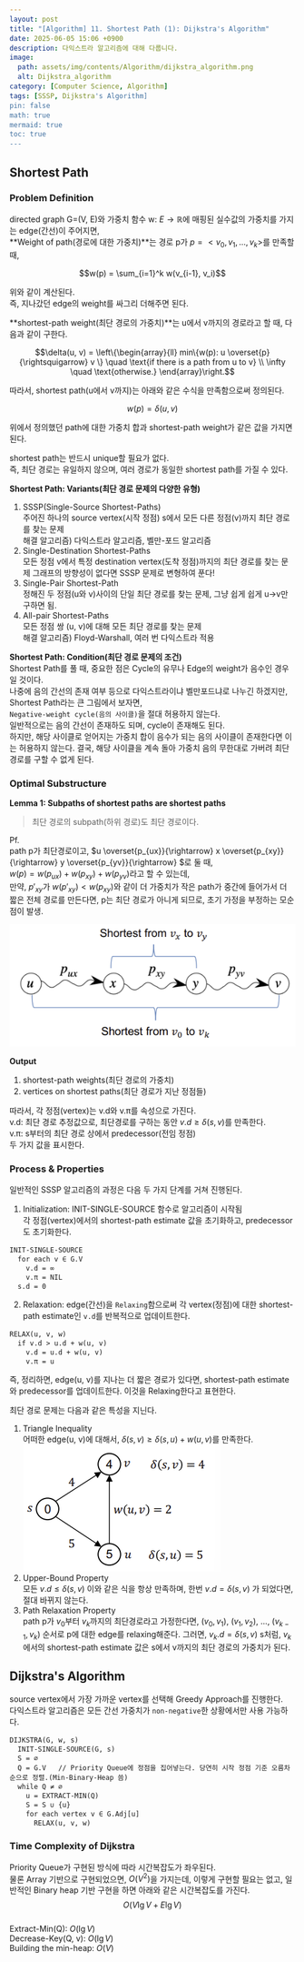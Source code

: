 ```yaml
---
layout: post
title: "[Algorithm] 11. Shortest Path (1): Dijkstra's Algorithm"
date: 2025-06-05 15:06 +0900
description: 다익스트라 알고리즘에 대해 다룹니다.
image:
  path: assets/img/contents/Algorithm/dijkstra_algorithm.png
  alt: Dijkstra_algorithm
category: [Computer Science, Algorithm]
tags: [SSSP, Dijkstra's Algorithm]
pin: false
math: true
mermaid: true
toc: true
---
```


## Shortest Path  

### Problem Definition  
directed graph G=(V, E)와 가중치 함수 w: $E \to \mathbb{R}$에 매핑된 실수값의 가중치를 가지는 edge(간선)이 주어지면,  
**Weight of path(경로에 대한 가중치)**는 경로 p가 $p=<v_0, v_1, ..., v_k>$를 만족할 때,  

$$w(p) = \sum_{i=1}^k w(v_{i-1}, v_i)$$  

위와 같이 계산된다.  
즉, 지나갔던 edge의 weight를 싸그리 더해주면 된다.  

**shortest-path weight(최단 경로의 가중치)**는 u에서 v까지의 경로라고 할 때, 다음과 같이 구한다.    

$$\delta(u, v) = \left\{\begin{array}{ll}
min\{w(p): u \overset{p}{\rightsquigarrow} v \} \quad \text{if there is a path from u to v} \\
\infty \quad \text{otherwise.} \end{array}\right.$$  

따라서, shortest path(u에서 v까지)는 아래와 같은 수식을 만족함으로써 정의된다.  

$$w(p) = \delta(u, v)$$  

위에서 정의했던 path에 대한 가중치 합과 shortest-path weight가 같은 값을 가지면 된다.  

shortest path는 반드시 unique할 필요가 없다.  
즉, 최단 경로는 유일하지 않으며, 여러 경로가 동일한 shortest path를 가질 수 있다.  

**Shortest Path: Variants(최단 경로 문제의 다양한 유형)**  
1. SSSP(Single-Source Shortest-Paths)  
  주어진 하나의 source vertex(시작 정점) s에서 모든 다른 정점(v)까지 최단 경로를 찾는 문제  
  해결 알고리즘) 다익스트라 알고리즘, 벨만-포드 알고리즘  
2. Single-Destination Shortest-Paths  
  모든 정점 v에서 특정 destination vertex(도착 정점)까지의 최단 경로를 찾는 문제
  그래프의 방향성이 없다면 SSSP 문제로 변형하여 푼다!  
3. Single-Pair Shortest-Path  
  정해진 두 정점(u와 v)사이의 단일 최단 경로를 찾는 문제, 그냥 쉽게 쉽게 u->v만 구하면 됨.  
4. All-pair Shortest-Paths  
  모든 정점 쌍 (u, v)에 대해 모든 최단 경로를 찾는 문제  
  해결 알고리즘) Floyd-Warshall, 여러 번 다익스트라 적용  

**Shortest Path: Condition(최단 경로 문제의 조건)**  
Shortest Path를 풀 때, 중요한 점은 Cycle의 유무나 Edge의 weight가 음수인 경우일 것이다.  
나중에 음의 간선의 존재 여부 등으로 다익스트라이냐 벨만포드냐로 나누긴 하겠지만,  
Shortest Path라는 큰 그림에서 보자면,  
`Negative-weight cycle(음의 사이클)`을 절대 허용하지 않는다.  
일반적으로는 음의 간선이 존재하도 되며, cycle이 존재해도 된다.  
하지만, 해당 사이클로 얻어지는 가중치 합이 음수가 되는 음의 사이클이 존재한다면 이는 허용하지 않는다. 결국, 해당 사이클을 계속 돌아 가중치 음의 무한대로 가버려 최단 경로를 구할 수 없게 된다.  

### Optimal Substructure  
**Lemma 1: Subpaths of shortest paths are shortest paths**  
> 최단 경로의 subpath(하위 경로)도 최단 경로이다.  

Pf.  
path p가 최단경로이고, $u \overset{p_{ux}}{\rightarrow} x \overset{p_{xy}}{\rightarrow} y \overset{p_{yv}}{\rightarrow} $로 둘 때,  
$w(p) = w(p_{ux}) + w(p_{xy}) + w(p_{yv})$라고 할 수 있는데,  
만약, $p'_{xy}$가 $w(p'_{xy}) < w(p_{xy})$와 같이 더 가중치가 작은 path가 중간에 들어가서 더 짧은 전체 경로를 만든다면, p는 최단 경로가 아니게 되므로, 초기 가정을 부정하는 모순점이 발생.  

![shortest_path_lemma](assets/img/contents/Algorithm/shortest_path_lemma.png)  

**Output**  
1. shortest-path weights(최단 경로의 가중치)  
2. vertices on shortest paths(최단 경로가 지난 정점들)  

따라서, 각 정점(vertex)는 v.d와 v.π를 속성으로 가진다.  
v.d: 최단 경로 추정값으로, 최단경로를 구하는 동안 $v.d \geq \delta(s, v)$를 만족한다.  
v.π: s부터의 최단 경로 상에서 predecessor(전임 정점)  
두 가지 값을 표시한다.  

### Process & Properties  
일반적인 SSSP 알고리즘의 과정은 다음 두 가지 단계를 거쳐 진행된다.  
1. Initialization: INIT-SINGLE-SOURCE 함수로 알고리즘이 시작됨  
  각 정점(vertex)에서의 shortest-path estimate 값을 초기화하고, predecessor도 초기화한다.  
  ```
  INIT-SINGLE-SOURCE
    for each v ∈ G.V
      v.d = ∞
      v.π = NIL
    s.d = 0
  ```  
2. Relaxation: edge(간선)을 `Relaxing`함으로써 각 vertex(정점)에 대한 shortest-path estimate인 `v.d`를 반복적으로 업데이트한다.  
  ```
  RELAX(u, v, w)
    if v.d > u.d + w(u, v)
      v.d = u.d + w(u, v)
      v.π = u
  ```  
  즉, 정리하면, edge(u, v)를 지나는 더 짧은 경로가 있다면, shortest-path estimate와 predecessor를 업데이트한다. 이것을 Relaxing한다고 표현한다.  

최단 경로 문제는 다음과 같은 특성을 지닌다.  
1. Triangle Inequality  
  어떠한 edge(u, v)에 대해서, $\delta(s, v) \geq \delta(s, u) + w(u, v)$를 만족한다.  
  ![](assets/img/contents/Algorithm/triangle_inequality.png)  
2. Upper-Bound Property  
  모든 $v.d \leq \delta(s, v)$ 이와 같은 식을 항상 만족하며, 한번 $v.d = \delta(s,v)$ 가 되었다면, 절대 바뀌지 않는다.  
3. Path Relaxation Property  
  path p가 $v_0$부터 $v_k$까지의 최단경로라고 가정한다면, $(v_0, v_1)$, $(v_1, v_2)$, ..., $(v_{k-1}, v_k)$ 순서로 p에 대한 edge를 relaxing해준다. 그러면, $v_k.d = \delta(s, v)$ s처럼, $v_k$에서의 shortest-path estimate 값은 s에서 v까지의 최단 경로의 가중치가 된다.  

## Dijkstra's Algorithm  
source vertex에서 가장 가까운 vertex를 선택해 Greedy Approach를 진행한다.  
다익스트라 알고리즘은 모든 간선 가중치가 `non-negative`한 상황에서만 사용 가능하다.  

```
DIJKSTRA(G, w, s)
  INIT-SINGLE-SOURCE(G, s)
  S = ∅
  Q = G.V   // Priority Queue에 정점을 집어넣는다. 당연히 시작 정점 기준 오름차순으로 정렬.(Min-Binary-Heap 씀)
  while Q ≠ ∅
    u = EXTRACT-MIN(Q)
    S = S ∪ {u}
    for each vertex v ∈ G.Adj[u]
      RELAX(u, v, w)
```  

### Time Complexity of Dijkstra  
Priority Queue가 구현된 방식에 따라 시간복잡도가 좌우된다.  
물론 Array 기반으로 구현되었으면, $O(V^2)$을 가지는데, 이렇게 구현할 필요는 없고, 일반적인 Binary heap 기반 구현을 하면 아래와 같은 시간복잡도를 가진다.  
$$O(V \lg V + E \lg V)$$  
Extract-Min(Q): $O(\lg V)$  
Decrease-Key(Q, v): $O(\lg V)$  
Building the min-heap: $O(V)$  

